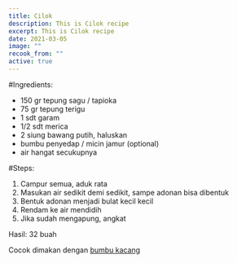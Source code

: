 ```yaml
---
title: Cilok
description: This is Cilok recipe
excerpt: This is Cilok recipe
date: 2021-03-05
image: ""
recook_from: ""
active: true
---
```


\#Ingredients:

* 150 gr tepung sagu / tapioka
* 75 gr tepung terigu
* 1 sdt garam
* 1/2 sdt merica
* 2 siung bawang putih, haluskan
* bumbu penyedap / micin jamur (optional)
* air hangat secukupnya


\#Steps:

1. Campur semua, aduk rata
1. Masukan air sedikit demi sedikit, sampe adonan bisa dibentuk
1. Bentuk adonan menjadi bulat kecil kecil
1. Rendam ke air mendidih
1. Jika sudah mengapung, angkat


Hasil: 32 buah


Cocok dimakan dengan [bumbu kacang](https://markisak.netlify.app/blog/bumbu-kacang/)

